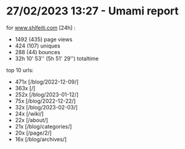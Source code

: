 # 27/02/2023 13:27 - Umami report
for www.shifeiti.com [24h] :

 - 1492 (435) page views
 - 424 (107) uniques
 - 288 (44) bounces
 - 32h 10' 53'' (5h 51' 29'') totaltime


top 10 urls:
 - 471x [/blog/2022-12-09/]
 - 363x [/]
 - 252x [/blog/2023-01-12/]
 - 75x [/blog/2022-12-22/]
 - 32x [/blog/2023-02-03/]
 - 24x [/wiki/]
 - 22x [/about/]
 - 21x [/blog/categories/]
 - 20x [/page/2/]
 - 16x [/blog/archives/]


